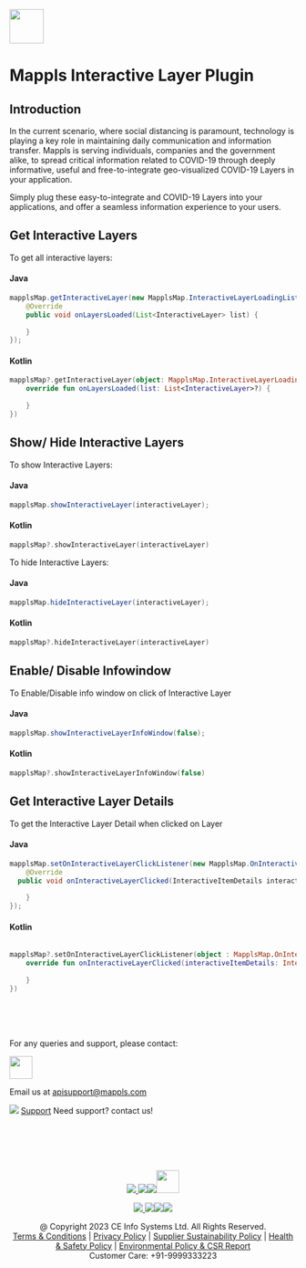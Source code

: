 
[<img src="https://about.mappls.com/images/mappls-b-logo.svg" height="60"/> </p>](https://www.mapmyindia.com/api)

# Mappls Interactive Layer Plugin

## Introduction

In the current scenario, where social distancing is paramount, technology is playing a key role in maintaining daily communication and information transfer. Mappls is serving individuals, companies and the government alike, to spread critical information related to COVID-19 through deeply informative, useful and free-to-integrate geo-visualized COVID-19 Layers in your application.

Simply plug these easy-to-integrate and COVID-19 Layers into your applications, and offer a seamless information experience to your users.

## Get Interactive Layers

To get all interactive layers:
#### Java
~~~java
mapplsMap.getInteractiveLayer(new MapplsMap.InteractiveLayerLoadingListener() {  
    @Override  
    public void onLayersLoaded(List<InteractiveLayer> list) {  
  
    }  
});
~~~

#### Kotlin
~~~kotlin
mapplsMap?.getInteractiveLayer(object: MapplsMap.InteractiveLayerLoadingListener {  
    override fun onLayersLoaded(list: List<InteractiveLayer>?) {  
        
    }  
})
~~~

## Show/ Hide Interactive Layers

To show Interactive Layers:
#### Java
~~~java
mapplsMap.showInteractiveLayer(interactiveLayer);
~~~

#### Kotlin
~~~kotlin
mapplsMap?.showInteractiveLayer(interactiveLayer)
~~~
To hide Interactive Layers:
#### Java
~~~java
mapplsMap.hideInteractiveLayer(interactiveLayer);
~~~
#### Kotlin
~~~kotlin
mapplsMap?.hideInteractiveLayer(interactiveLayer)
~~~

## Enable/ Disable Infowindow
To Enable/Disable info window on click of Interactive Layer

#### Java
~~~java
mapplsMap.showInteractiveLayerInfoWindow(false);
~~~
#### Kotlin
~~~kotlin
mapplsMap?.showInteractiveLayerInfoWindow(false)
~~~

## Get Interactive Layer Details
To get the Interactive Layer Detail when clicked on Layer
#### Java
~~~java
mapplsMap.setOnInteractiveLayerClickListener(new MapplsMap.OnInteractiveLayerClickListener() {  
    @Override  
  public void onInteractiveLayerClicked(InteractiveItemDetails interactiveItemDetails) {  
  
    }  
});
~~~
#### Kotlin
~~~kotlin
  
mapplsMap?.setOnInteractiveLayerClickListener(object : MapplsMap.OnInteractiveLayerClickListener {  
    override fun onInteractiveLayerClicked(interactiveItemDetails: InteractiveItemDetails?) {  
  
    }  
})
~~~

<br><br><br>


For any queries and support, please contact: 

[<img src="https://about.mappls.com/images/mappls-logo.svg" height="40"/> </p>](https://about.mappls.com/api/)
Email us at [apisupport@mappls.com](mailto:apisupport@mappls.com)


![](https://www.mapmyindia.com/api/img/icons/support.png)
[Support](https://about.mappls.com/contact/)
Need support? contact us!

<br></br>
<br></br>

[<p align="center"> <img src="https://www.mapmyindia.com/api/img/icons/stack-overflow.png"/> ](https://stackoverflow.com/questions/tagged/mappls-api)[![](https://www.mapmyindia.com/api/img/icons/blog.png)](https://about.mappls.com/blog/)[![](https://www.mapmyindia.com/api/img/icons/gethub.png)](https://github.com/Mappls-api)[<img src="https://mmi-api-team.s3.ap-south-1.amazonaws.com/API-Team/npm-logo.one-third%5B1%5D.png" height="40"/> </p>](https://www.npmjs.com/org/mapmyindia) 



[<p align="center"> <img src="https://www.mapmyindia.com/june-newsletter/icon4.png"/> ](https://www.facebook.com/Mapplsofficial)[![](https://www.mapmyindia.com/june-newsletter/icon2.png)](https://twitter.com/mappls)[![](https://www.mapmyindia.com/newsletter/2017/aug/llinkedin.png)](https://www.linkedin.com/company/mappls/)[![](https://www.mapmyindia.com/june-newsletter/icon3.png)](https://www.youtube.com/channel/UCAWvWsh-dZLLeUU7_J9HiOA)




<div align="center">@ Copyright 2023 CE Info Systems Ltd. All Rights Reserved.</div>

<div align="center"> <a href="https://about.mappls.com/api/terms-&-conditions">Terms & Conditions</a> | <a href="https://about.mappls.com/about/privacy-policy">Privacy Policy</a> | <a href="https://about.mappls.com/pdf/mapmyIndia-sustainability-policy-healt-labour-rules-supplir-sustainability.pdf">Supplier Sustainability Policy</a> | <a href="https://about.mappls.com/pdf/Health-Safety-Management.pdf">Health & Safety Policy</a> | <a href="https://about.mappls.com/pdf/Environment-Sustainability-Policy-CSR-Report.pdf">Environmental Policy & CSR Report</a>

<div align="center">Customer Care: +91-9999333223</div>
